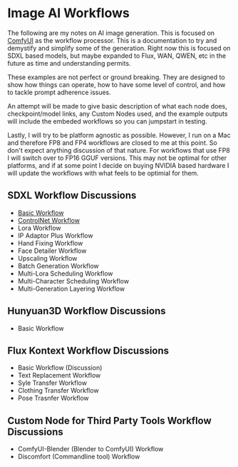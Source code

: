 # Image AI Workflows

The following are my notes on AI image generation.  This is focused on [ComfyUI](https://github.com/comfyanonymous/ComfyUI) as the workflow processor.  This is a documentation to try and demystify and simplify some of the generation.  Right now this is focused on SDXL based models, but maybe expanded to Flux, WAN, QWEN, etc in the future as time and understanding permits.

These examples are not perfect or ground breaking. They are designed to show how things can operate, how to have some level of control, and how to tackle prompt adherence issues. 

An attempt will be made to give basic description of what each node does, checkpoint/model links, any Custom Nodes used, and the example outputs will include the embeded workflows so you can jumpstart in testing.

Lastly, I will try to be platform agnostic as possible. However, I run on a Mac and therefore FP8 and FP4 workflows are closed to me at this point.  So don't expect anything discussion of that nature.  For workflows that use FP8 I will switch over to FP16 GGUF versions.  This may not be optimal for other platforms, and if at some point I decide on buying NVIDIA based hardware I will update the workflows with what feels to be optimial for them.

## SDXL Workflow Discussions

* [Basic Workflow](SDXL/SD-Workflows-Basic.md)
* [ControlNet Workflow](SDXL/SD-Workflows-ControlNet.md)
* Lora Workflow
* IP Adaptor Plus Workflow
* Hand Fixing Workflow
* Face Detailer Workflow
* Upscaling Workflow
* Batch Generation Workflow
* Multi-Lora Scheduling Workflow
* Multi-Character Scheduling Workflow
* Multi-Generation Layering Workflow

## Hunyuan3D Workflow Discussions

* Basic Workflow

## Flux Kontext Workflow Discussions

* Basic Workflow (Discussion)
* Text Replacement Workflow
* Syle Transfer Workflow
* Clothing Transfer Workflow
* Pose Trasnfer Workflow

## Custom Node for Third Party Tools Workflow Discussions

* ComfyUI-Blender (Blender to ComfyUI) Workflow
* Discomfort (Commandline tool) Workflow
